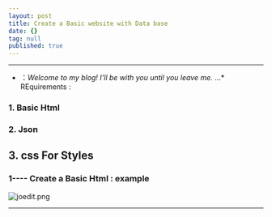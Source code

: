 ```yaml
---
layout: post
title: Create a Basic website with Data base
date: {}
tag: null
published: true
---
```


      
-----------------

- ：*Welcome to my blog! I'll be with you until you leave me.*
...*
REquirements :

### 1. Basic Html
### 2. Json
##  3. css For Styles



### 1---- Create a Basic Html : example


![joedit.png]({{site.baseurl}}/_posts/joedit.png)






  
-----------------
